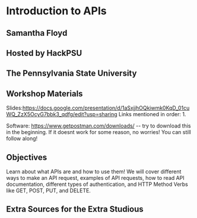 # Introduction to APIs 
## Samantha Floyd
## Hosted by HackPSU
## The Pennsylvania State University

## Workshop Materials
Slides:https://docs.google.com/presentation/d/1aSxjjhOQkiwmk0KqD_01cuWQ_ZzX5OcyG7bbk3_qdfg/edit?usp=sharing
Links mentioned in order:
1. 

Software: https://www.getpostman.com/downloads/ -- try to download this in the beginning. If it doesnt work for some reason, no worries! You can still follow along! 


## Objectives
Learn about what APIs are and how to use them! 
We will cover different ways to make an API request, examples of API requests, how to read API documentation, different types of authentication, and HTTP Method Verbs like GET, POST, PUT, and DELETE.

## Extra Sources for the Extra Studious

